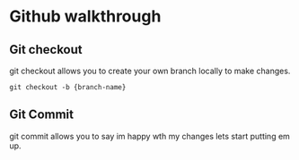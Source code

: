 # Github walkthrough

## Git checkout
git checkout allows you to create your own branch locally to make changes.

`git checkout -b {branch-name}`

## Git Commit 
git commit allows you to say im happy wth my changes lets start putting em up.